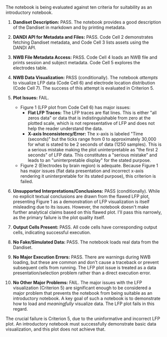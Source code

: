 The notebook is being evaluated against ten criteria for suitability as an introductory notebook.

1.  **Dandiset Description:** PASS. The notebook provides a good description of the Dandiset in markdown and by printing metadata.
2.  **DANDI API for Metadata and Files:** PASS. Code Cell 2 demonstrates fetching Dandiset metadata, and Code Cell 3 lists assets using the DANDI API.
3.  **NWB File Metadata Access:** PASS. Code Cell 4 loads an NWB file and prints session and subject metadata. Code Cell 5 explores the electrodes table.
4.  **NWB Data Visualization:** PASS (conditionally). The notebook *attempts* to visualize LFP data (Code Cell 6) and electrode location distribution (Code Cell 7). The success of this attempt is evaluated in Criterion 5.
5.  **Plot Issues:** FAIL.
    *   Figure 1 (LFP plot from Code Cell 6) has major issues:
        *   **Flat LFP Traces:** The LFP traces are flat lines. This is either "all zeros data" or data that is indistinguishable from zero at the plotted scale, which is not representative of LFP and does not help the reader understand the data.
        *   **X-axis Inconsistency/Error:** The x-axis is labeled "Time (seconds)" but the ticks range from 0 to approximately 30,000 for what is stated to be 2 seconds of data (1250 samples). This is a serious mistake making the plot uninterpretable as "the first 2 seconds" of LFP data. This constitutes a "serious mistake" and leads to an "uninterpretable display" for the stated purpose.
    *   Figure 2 (Electrodes by brain region) is adequate.
    Because Figure 1 has major issues (flat data presentation and incorrect x-axis rendering it uninterpretable for its stated purpose), this criterion is failed.

6.  **Unsupported Interpretations/Conclusions:** PASS (conditionally). While no explicit textual conclusions are drawn from the flawed LFP plot, presenting Figure 1 as a demonstration of LFP visualization is itself misleading due to its issues. However, the notebook doesn't make further analytical claims based on this flawed plot. I'll pass this narrowly, as the primary failure is the plot quality itself.
7.  **Output Cells Present:** PASS. All code cells have corresponding output cells, indicating successful execution.
8.  **No Fake/Simulated Data:** PASS. The notebook loads real data from the Dandiset.
9.  **No Major Execution Errors:** PASS. There are warnings during NWB loading, but these are common and don't cause a traceback or prevent subsequent cells from running. The LFP plot issue is treated as a data presentation/selection problem rather than a direct execution error.
10. **No Other Major Problems:** FAIL. The major issues with the LFP visualization (Criterion 5) are significant enough to be considered a major problem that prevents the notebook from being suitable as an introductory notebook. A key goal of such a notebook is to demonstrate how to load and *meaningfully* visualize data. The LFP plot fails in this regard.

The crucial failure is Criterion 5, due to the uninformative and incorrect LFP plot. An introductory notebook must successfully demonstrate basic data visualization, and this plot does not achieve that.
